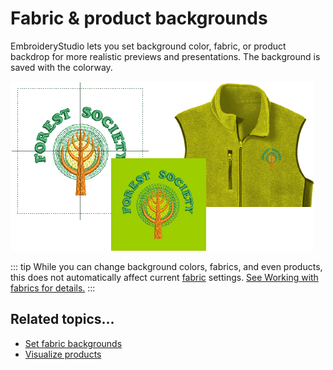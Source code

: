 # Fabric & product backgrounds

EmbroideryStudio lets you set background color, fabric, or product backdrop for more realistic previews and presentations. The background is saved with the colorway.

![colorways00046.png](assets/colorways00046.png)

::: tip
While you can change background colors, fabrics, and even products, this does not automatically affect current [fabric](../../glossary/glossary) settings. [See Working with fabrics for details.](../properties/Working_with_fabrics)
:::

## Related topics...

- [Set fabric backgrounds](Set_fabric_backgrounds)
- [Visualize products](Visualize_products)
